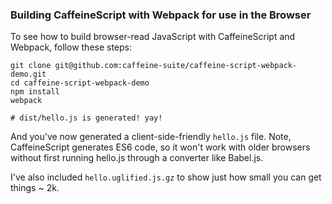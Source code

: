 ### Building CaffeineScript with Webpack for use in the Browser

To see how to build browser-read JavaScript with CaffeineScript and Webpack, follow these steps:

```shell
git clone git@github.com:caffeine-suite/caffeine-script-webpack-demo.git
cd caffeine-script-webpack-demo
npm install
webpack

# dist/hello.js is generated! yay!
```

And you've now generated a client-side-friendly `hello.js` file. Note, CaffeineScript generates ES6 code, so it won't work with older browsers without first running hello.js through a converter like Babel.js.

I've also included `hello.uglified.js.gz` to show just how small you can get things ~ 2k.